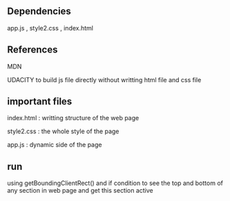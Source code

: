 ## Dependencies  
app.js , style2.css , index.html
## References 
MDN 

UDACITY to build js file directly without writting html file and css file
## important files 
index.html : writting structure of the web page

style2.css : the whole style of the page

app.js : dynamic side of the page
## run   
using getBoundingClientRect() and if condition to see the top and bottom of any section in 
web page and get this section active
